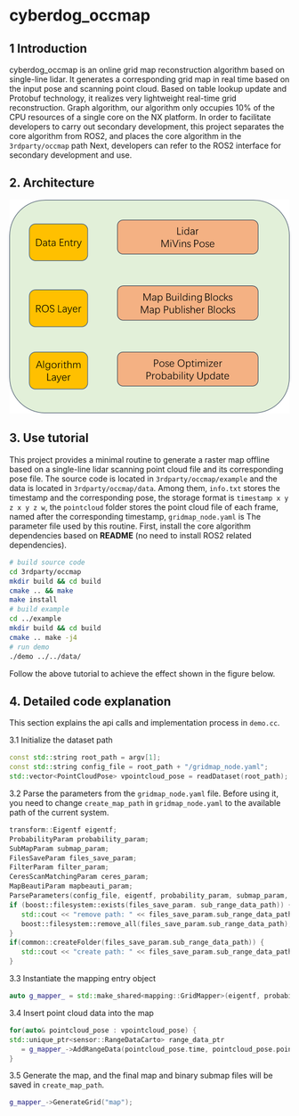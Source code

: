 # cyberdog_occmap

## 1 Introduction
cyberdog_occmap is an online grid map reconstruction algorithm based on single-line lidar. It generates a corresponding grid map in real time based on the input pose and scanning point cloud. Based on table lookup update and Protobuf technology, it realizes very lightweight real-time grid reconstruction. Graph algorithm, our algorithm only occupies 10% of the CPU resources of a single core on the NX platform. In order to facilitate developers to carry out secondary development, this project separates the core algorithm from ROS2, and places the core algorithm in the `3rdparty/occmap` path Next, developers can refer to the ROS2 interface for secondary development and use.

## 2. Architecture

<center>

![](./image/cyberdog_occmap/cyberdog_occmap_en.png)

</center>

## 3. Use tutorial
This project provides a minimal routine to generate a raster map offline based on a single-line lidar scanning point cloud file and its corresponding pose file.
The source code is located in `3rdparty/occmap/example` and the data is located in `3rdparty/occmap/data`. Among them, `info.txt` stores the timestamp and the corresponding pose, the storage format is `timestamp x y z x y z w`, the `pointcloud` folder stores the point cloud file of each frame, named after the corresponding timestamp, `gridmap_node.yaml` is The parameter file used by this routine.
First, install the core algorithm dependencies based on **README** (no need to install ROS2 related dependencies).
```bash
# build source code
cd 3rdparty/occmap
mkdir build && cd build
cmake .. && make
make install
# build example
cd ../example
mkdir build && cd build
cmake .. make -j4
# run demo
./demo ../../data/
```
Follow the above tutorial to achieve the effect shown in the figure below.

## 4. Detailed code explanation
This section explains the api calls and implementation process in `demo.cc`.

3.1 Initialize the dataset path
```cpp
const std::string root_path = argv[1];
const std::string config_file = root_path + "/gridmap_node.yaml";
std::vector<PointCloudPose> vpointcloud_pose = readDataset(root_path);
```

3.2 Parse the parameters from the `gridmap_node.yaml` file. Before using it, you need to change `create_map_path` in `gridmap_node.yaml` to the available path of the current system.
```cpp
transform::Eigentf eigentf;
ProbabilityParam probability_param;
SubMapParam submap_param;
FilesSaveParam files_save_param;
FilterParam filter_param;
CeresScanMatchingParam ceres_param;
MapBeautiParam mapbeauti_param;
ParseParameters(config_file, eigentf, probability_param, submap_param, files_save_param, filter_param, ceres_param, mapbeauti_param);
if (boost::filesystem::exists(files_save_param. sub_range_data_path)) {
   std::cout << "remove path: " << files_save_param.sub_range_data_path << std::endl;
   boost::filesystem::remove_all(files_save_param.sub_range_data_path);
}
if(common::createFolder(files_save_param.sub_range_data_path)) {
   std::cout << "create path: " << files_save_param.sub_range_data_path << std::endl;
}
```

3.3 Instantiate the mapping entry object
```cpp
auto g_mapper_ = std::make_shared<mapping::GridMapper>(eigentf, probability_param, submap_param, files_save_param, filter_param, ceres_param, mapbeauti_param);
```

3.4 Insert point cloud data into the map
```cpp
for(auto& pointcloud_pose : vpointcloud_pose) {
std::unique_ptr<sensor::RangeDataCarto> range_data_ptr
   = g_mapper_->AddRangeData(pointcloud_pose.time, pointcloud_pose.pointcloud, pointcloud_pose.pose, eigentf.laser2baselink);
}
```

3.5 Generate the map, and the final map and binary submap files will be saved in `create_map_path`.
```cpp
g_mapper_->GenerateGrid("map");
```